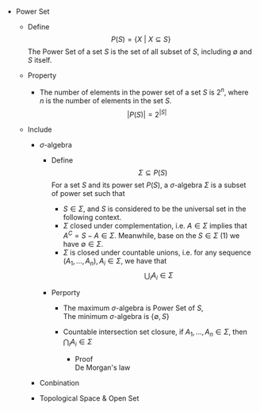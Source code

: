 * Power Set
  - Define  
    $$P(S) = \{X \ |\ X \subseteq S\}  \tag{Power Set}$$ 
    The Power Set of a set $S$ is the set of all subset of $S$, including $\emptyset$ and $S$ itself.

  - Property
    - The number of elements in the power set of a set $S$ is $2^n$, where $n$ is the number of elements in the set $S$.
      $$|P(S)| = 2^{|S|}$$ 

  - Include
    * $\sigma$-algebra
      - Define  
        $$\Sigma \subseteq P(S)  \tag{$\sigma$-algebra}$$
        For a set $S$ and its power set $P(S)$, a $\sigma$-algebra $\Sigma$ is a subset of power set such that
        - $S \in \Sigma$, and $S$ is considered to be the universal set in the following context.
        - $\Sigma$ closed under complementation, i.e. $A \in \Sigma$ implies that $A^C = S - A \in \Sigma$. Meanwhile, base on the $S \in \Sigma$ (1) we have $\emptyset \in \Sigma$. 
        - $\Sigma$ is closed under countable unions, i.e. for any sequence $(A_1, ..., A_n), A_i \in \Sigma$, we have that 
          $$\bigcup_i A_i \in \Sigma$$

      - Perporty
        - The maximum $\sigma$-algebra is Power Set of $S$,  
          The minimum $\sigma$-algebra is $\{\emptyset, S\}$

        - Countable intersection set closure, if $A_1, ... , A_n \in Σ$, then $\bigcap_i A_i  \in Σ$
          - Proof  
            De Morgan's law

    * Conbination
    * Topological Space & Open Set
